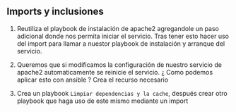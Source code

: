 ## Imports y inclusiones 


1. Reutiliza el playbook de instalación de apache2 agregandole un paso adicional donde nos permita iniciar el servicio. Tras tener esto hacer uso del import para llamar a nuestor playbook de instalación y arranque del servicio.

2. Queremos que si modificamos la configuración de nuestro servicio de apache2 automaticamente se reinicie el servicio. ¿ Como podemos aplicar esto con ansible ? Crea el recurso necesario


3. Crea un playbook ``Limpiar dependencias y la cache``, después crear otro playbook que haga uso de este mismo mediante un import 





